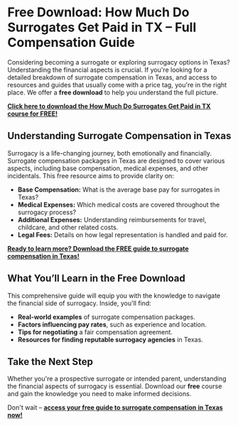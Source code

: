 # Free Download: How Much Do Surrogates Get Paid in TX – Full Compensation Guide

Considering becoming a surrogate or exploring surrogacy options in Texas? Understanding the financial aspects is crucial. If you're looking for a detailed breakdown of surrogate compensation in Texas, and access to resources and guides that usually come with a price tag, you're in the right place. We offer a **free download** to help you understand the full picture.

[**Click here to download the How Much Do Surrogates Get Paid in TX course for FREE!**](https://udemywork.com/how-much-do-surrogates-get-paid-in-tx)

## Understanding Surrogate Compensation in Texas

Surrogacy is a life-changing journey, both emotionally and financially. Surrogate compensation packages in Texas are designed to cover various aspects, including base compensation, medical expenses, and other incidentals. This free resource aims to provide clarity on:

*   **Base Compensation:** What is the average base pay for surrogates in Texas?
*   **Medical Expenses:** Which medical costs are covered throughout the surrogacy process?
*   **Additional Expenses:** Understanding reimbursements for travel, childcare, and other related costs.
*   **Legal Fees:** Details on how legal representation is handled and paid for.

[**Ready to learn more? Download the FREE guide to surrogate compensation in Texas!**](https://udemywork.com/how-much-do-surrogates-get-paid-in-tx)

## What You’ll Learn in the Free Download

This comprehensive guide will equip you with the knowledge to navigate the financial side of surrogacy. Inside, you'll find:

*   **Real-world examples** of surrogate compensation packages.
*   **Factors influencing pay rates**, such as experience and location.
*   **Tips for negotiating** a fair compensation agreement.
*   **Resources for finding reputable surrogacy agencies** in Texas.

## Take the Next Step

Whether you're a prospective surrogate or intended parent, understanding the financial aspects of surrogacy is essential. Download our **free** course and gain the knowledge you need to make informed decisions.

Don't wait – **[access your free guide to surrogate compensation in Texas now!](https://udemywork.com/how-much-do-surrogates-get-paid-in-tx)**
